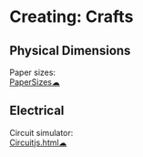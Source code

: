 # Creating: Crafts

## Physical Dimensions

Paper sizes:  
[PaperSizes☁](https://papersizes.io/)

## Electrical

Circuit simulator:  
[Circuitjs.html☁](https://www.falstad.com/circuit/circuitjs.html)